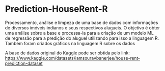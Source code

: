 # Prediction-HouseRent-R

Processamento, análise e limpeza de uma base de dados com informações de diversos imóveis indianos e seus respectivos alugueis.
O objetivo é obter uma análise sobre a base e processa-la para a criação de um modelo ML de regressão para a predição do aluguel utilizando para isso a linguagem R.
Também foram criados gráficos na linguagem R sobre os dados

A base de dados original do Kaggle pode ser obtida pelo link: https://www.kaggle.com/datasets/iamsouravbanerjee/house-rent-prediction-dataset
